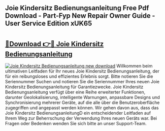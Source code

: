 ## Joie Kindersitz Bedienungsanleitung Free Pdf Download - Part-Fyp New Repair Owner Guide - User Service Edition xUK65

# <h2><a href="http://df4rxi.blite.top/?on=Joie+Kindersitz+Bedienungsanleitung">🔗Download 👉🔴 Joie Kindersitz Bedienungsanleitung</a></h2>

[![Joie Kindersitz Bedienungsanleitung new download](https://i.imgur.com/lujVjoI.png)](http://df4rxi.blite.top/?on=Joie+Kindersitz+Bedienungsanleitung)
Willkommen beim ultimativen Leitfaden für Ihr neues Joie Kindersitz Bedienungsanleitung, der für ein reibungsloses und effizientes Erlebnis sorgt. Bitte notieren Sie die Seriennummer Suchen und notieren Sie die Seriennummer Ihres neuen Joie Kindersitz Bedienungsanleitung für Garantiezwecke. Joie Kindersitz Bedienungsanleitung verfügt über eine Reihe erweiterter Funktionen, darunter Geolokalisierung, intelligente Warnungen, anpassbare Designs und Synchronisierung mehrerer Geräte, auf die alle über die Benutzeroberfläche zugegriffen und angepasst werden können. Wir gehen davon aus, dass das Joie Kindersitz BedienungsanleitungD ein entscheidender Leitfaden auf Ihrem Weg zur Beherrschung der Verwendung Ihres neuen Geräts war. Bei Fragen oder Bedenken wenden Sie sich bitte an unser Support-Team.
